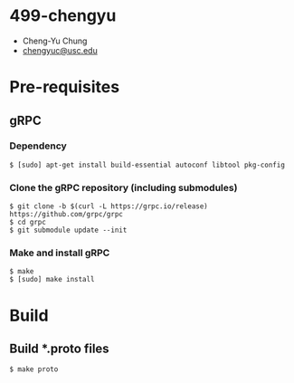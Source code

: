 # 499-chengyu
* Cheng-Yu Chung
* chengyuc@usc.edu

# Pre-requisites

## gRPC

### Dependency
```
$ [sudo] apt-get install build-essential autoconf libtool pkg-config
```

### Clone the gRPC repository (including submodules)
```
$ git clone -b $(curl -L https://grpc.io/release) https://github.com/grpc/grpc
$ cd grpc
$ git submodule update --init
```

### Make and install gRPC
```
$ make
$ [sudo] make install
```

# Build

## Build *.proto files
```
$ make proto
```
